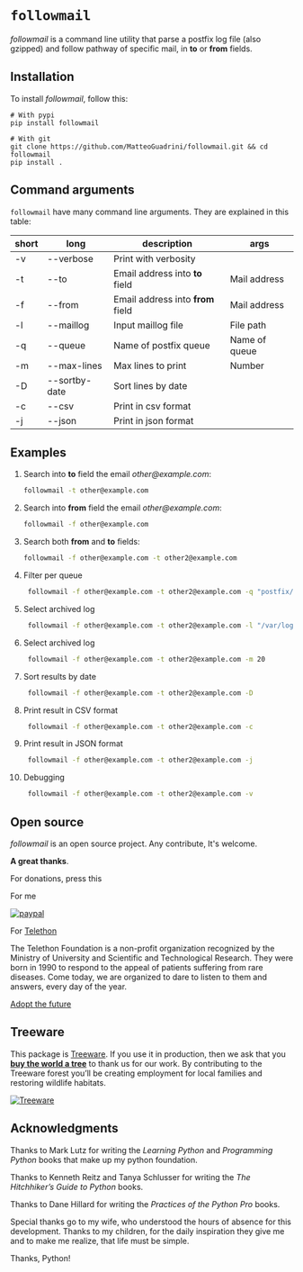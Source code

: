 # `followmail`

_followmail_ is a command line utility that parse a postfix log file (also gzipped) and follow pathway of specific mail,
in **to** or **from** fields.

## Installation

To install _followmail_, follow this:

```console
# With pypi
pip install followmail

# With git
git clone https://github.com/MatteoGuadrini/followmail.git && cd followmail
pip install .
```

## Command arguments

`followmail` have many command line arguments. They are explained in this table:

| short | long          | description                       | args          |
|-------|---------------|-----------------------------------|---------------|
| -v    | --verbose     | Print with verbosity              |               |
| -t    | --to          | Email address into **to** field   | Mail address  |
| -f    | --from        | Email address into **from** field | Mail address  |
| -l    | --maillog     | Input maillog file                | File path     |
| -q    | --queue       | Name of postfix queue             | Name of queue |
| -m    | --max-lines   | Max lines to print                | Number        |
| -D    | --sortby-date | Sort lines by date                |               |
| -c    | --csv         | Print in csv format               |               |
| -j    | --json        | Print in json format              |               |

## Examples

1. Search into **to** field the email _other@example.com_:

    ```bash
    followmail -t other@example.com
    ```

2. Search into **from** field the email _other@example.com_:

    ```bash
    followmail -f other@example.com
    ```

3. Search both **from** and **to** fields:

    ```bash
    followmail -f other@example.com -t other2@example.com
    ```
   
4. Filter per queue

   ```bash
    followmail -f other@example.com -t other2@example.com -q "postfix/in"
    ```
   
5. Select archived log

   ```bash
    followmail -f other@example.com -t other2@example.com -l "/var/log/maillog-20240709.tar.gz"
    ```
   
6. Select archived log

   ```bash
    followmail -f other@example.com -t other2@example.com -m 20
    ```

7. Sort results by date

   ```bash
    followmail -f other@example.com -t other2@example.com -D
    ```

8. Print result in CSV format

   ```bash
    followmail -f other@example.com -t other2@example.com -c
    ```

9. Print result in JSON format

   ```bash
    followmail -f other@example.com -t other2@example.com -j
    ```

10. Debugging

    ```bash
     followmail -f other@example.com -t other2@example.com -v
     ```


## Open source

_followmail_ is an open source project. Any contribute, It's welcome.

**A great thanks**.

For donations, press this

For me

[![paypal](https://www.paypalobjects.com/en_US/i/btn/btn_donateCC_LG.gif)](https://www.paypal.me/guos)

For [Telethon](http://www.telethon.it/)

The Telethon Foundation is a non-profit organization recognized by the Ministry of University and Scientific and
Technological Research.
They were born in 1990 to respond to the appeal of patients suffering from rare diseases.
Come today, we are organized to dare to listen to them and answers, every day of the year.

[Adopt the future](https://www.ioadottoilfuturo.it/)

## Treeware

This package is [Treeware](https://treeware.earth). If you use it in production,
then we ask that you [**buy the world a tree**](https://plant.treeware.earth/matteoguadrini/mkpl) to thank us for our
work.
By contributing to the Treeware forest you’ll be creating employment for local families and restoring wildlife habitats.

[![Treeware](https://img.shields.io/badge/dynamic/json?color=brightgreen&label=Treeware&query=%24.total&url=https%3A%2F%2Fpublic.offset.earth%2Fusers%2Ftreeware%2Ftrees)](https://treeware.earth)

## Acknowledgments

Thanks to Mark Lutz for writing the _Learning Python_ and _Programming Python_ books that make up my python foundation.

Thanks to Kenneth Reitz and Tanya Schlusser for writing the _The Hitchhiker’s Guide to Python_ books.

Thanks to Dane Hillard for writing the _Practices of the Python Pro_ books.

Special thanks go to my wife, who understood the hours of absence for this development.
Thanks to my children, for the daily inspiration they give me and to make me realize, that life must be simple.

Thanks, Python!